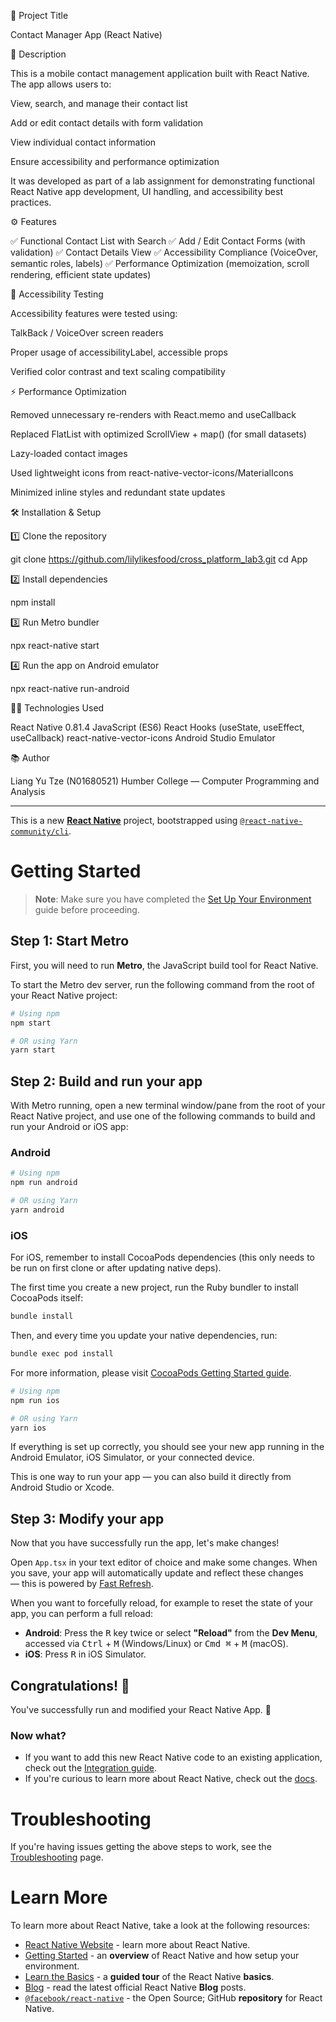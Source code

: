 📱 Project Title

Contact Manager App (React Native)

📝 Description

This is a mobile contact management application built with React Native.
The app allows users to:

View, search, and manage their contact list

Add or edit contact details with form validation

View individual contact information

Ensure accessibility and performance optimization

It was developed as part of a lab assignment for demonstrating functional React Native app development, UI handling, and accessibility best practices.

⚙️ Features

✅ Functional Contact List with Search
✅ Add / Edit Contact Forms (with validation)
✅ Contact Details View
✅ Accessibility Compliance (VoiceOver, semantic roles, labels)
✅ Performance Optimization (memoization, scroll rendering, efficient state updates)

🧪 Accessibility Testing

Accessibility features were tested using:

TalkBack / VoiceOver screen readers

Proper usage of accessibilityLabel, accessible props

Verified color contrast and text scaling compatibility

⚡ Performance Optimization

Removed unnecessary re-renders with React.memo and useCallback

Replaced FlatList with optimized ScrollView + map() (for small datasets)

Lazy-loaded contact images

Used lightweight icons from react-native-vector-icons/MaterialIcons

Minimized inline styles and redundant state updates


🛠️ Installation & Setup

1️⃣ Clone the repository

git clone https://github.com/lilylikesfood/cross_platform_lab3.git
cd App


2️⃣ Install dependencies

npm install


3️⃣ Run Metro bundler

npx react-native start


4️⃣ Run the app on Android emulator

npx react-native run-android


🧑‍💻 Technologies Used

React Native 0.81.4
JavaScript (ES6)
React Hooks (useState, useEffect, useCallback)
react-native-vector-icons
Android Studio Emulator

📚 Author

Liang Yu Tze (N01680521)
Humber College — Computer Programming and Analysis



----------------------------------------------------------------------------------------------------------------------------------------------
This is a new [**React Native**](https://reactnative.dev) project, bootstrapped using [`@react-native-community/cli`](https://github.com/react-native-community/cli).

# Getting Started

> **Note**: Make sure you have completed the [Set Up Your Environment](https://reactnative.dev/docs/set-up-your-environment) guide before proceeding.

## Step 1: Start Metro

First, you will need to run **Metro**, the JavaScript build tool for React Native.

To start the Metro dev server, run the following command from the root of your React Native project:

```sh
# Using npm
npm start

# OR using Yarn
yarn start
```

## Step 2: Build and run your app

With Metro running, open a new terminal window/pane from the root of your React Native project, and use one of the following commands to build and run your Android or iOS app:

### Android

```sh
# Using npm
npm run android

# OR using Yarn
yarn android
```

### iOS

For iOS, remember to install CocoaPods dependencies (this only needs to be run on first clone or after updating native deps).

The first time you create a new project, run the Ruby bundler to install CocoaPods itself:

```sh
bundle install
```

Then, and every time you update your native dependencies, run:

```sh
bundle exec pod install
```

For more information, please visit [CocoaPods Getting Started guide](https://guides.cocoapods.org/using/getting-started.html).

```sh
# Using npm
npm run ios

# OR using Yarn
yarn ios
```

If everything is set up correctly, you should see your new app running in the Android Emulator, iOS Simulator, or your connected device.

This is one way to run your app — you can also build it directly from Android Studio or Xcode.

## Step 3: Modify your app

Now that you have successfully run the app, let's make changes!

Open `App.tsx` in your text editor of choice and make some changes. When you save, your app will automatically update and reflect these changes — this is powered by [Fast Refresh](https://reactnative.dev/docs/fast-refresh).

When you want to forcefully reload, for example to reset the state of your app, you can perform a full reload:

- **Android**: Press the <kbd>R</kbd> key twice or select **"Reload"** from the **Dev Menu**, accessed via <kbd>Ctrl</kbd> + <kbd>M</kbd> (Windows/Linux) or <kbd>Cmd ⌘</kbd> + <kbd>M</kbd> (macOS).
- **iOS**: Press <kbd>R</kbd> in iOS Simulator.

## Congratulations! :tada:

You've successfully run and modified your React Native App. :partying_face:

### Now what?

- If you want to add this new React Native code to an existing application, check out the [Integration guide](https://reactnative.dev/docs/integration-with-existing-apps).
- If you're curious to learn more about React Native, check out the [docs](https://reactnative.dev/docs/getting-started).

# Troubleshooting

If you're having issues getting the above steps to work, see the [Troubleshooting](https://reactnative.dev/docs/troubleshooting) page.

# Learn More

To learn more about React Native, take a look at the following resources:

- [React Native Website](https://reactnative.dev) - learn more about React Native.
- [Getting Started](https://reactnative.dev/docs/environment-setup) - an **overview** of React Native and how setup your environment.
- [Learn the Basics](https://reactnative.dev/docs/getting-started) - a **guided tour** of the React Native **basics**.
- [Blog](https://reactnative.dev/blog) - read the latest official React Native **Blog** posts.
- [`@facebook/react-native`](https://github.com/facebook/react-native) - the Open Source; GitHub **repository** for React Native.
